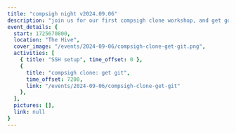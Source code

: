 ```yaml
---
title: "compsigh night v2024.09.06"
description: "join us for our first compsigh clone workshop, and get good at Git with Gursh! part one of a two-workshop series where you'll get help with your dev setup, learn Git commands, and practice the workflow teams use in the real world. you'll be more than prepared for not only all your USF CS classes, but well on your way to becoming a professional software dev!"
event_details: {
  start: 1725670800,
  location: "The Hive",
  cover_image: "/events/2024-09-06/compsigh-clone-get-git.png",
  activities: [
    { title: "SSH setup", time_offset: 0 },
    {
      title: "compsigh clone: get git",
      time_offset: 7200,
      link: "/events/2024-09-06/compsigh-clone-get-git"
    },
  ],
  pictures: [],
  link: null
}
---
```

